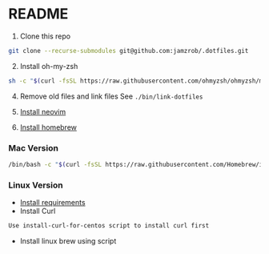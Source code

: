 # README


1. Clone this repo
```bash
git clone --recurse-submodules git@github.com:jamzrob/.dotfiles.git
```

2. Install oh-my-zsh
```bash
sh -c "$(curl -fsSL https://raw.githubusercontent.com/ohmyzsh/ohmyzsh/master/tools/install.sh)"
```

4. Remove old files and link files
See `./bin/link-dotfiles`

5. [Install neovim](Ihttps://github.com/neovim/neovim/blob/master/INSTALL.md) 

6. [Install homebrew](https://docs.brew.sh/)
 
### Mac Version
```bash
/bin/bash -c "$(curl -fsSL https://raw.githubusercontent.com/Homebrew/install/HEAD/install.sh)"
```

### Linux Version

- [Install requirements](Ihttps://docs.brew.sh/Homebrew-on-Linux#requirements)
- Install Curl
```bash 
Use install-curl-for-centos script to install curl first
```
- Install linux brew using script





